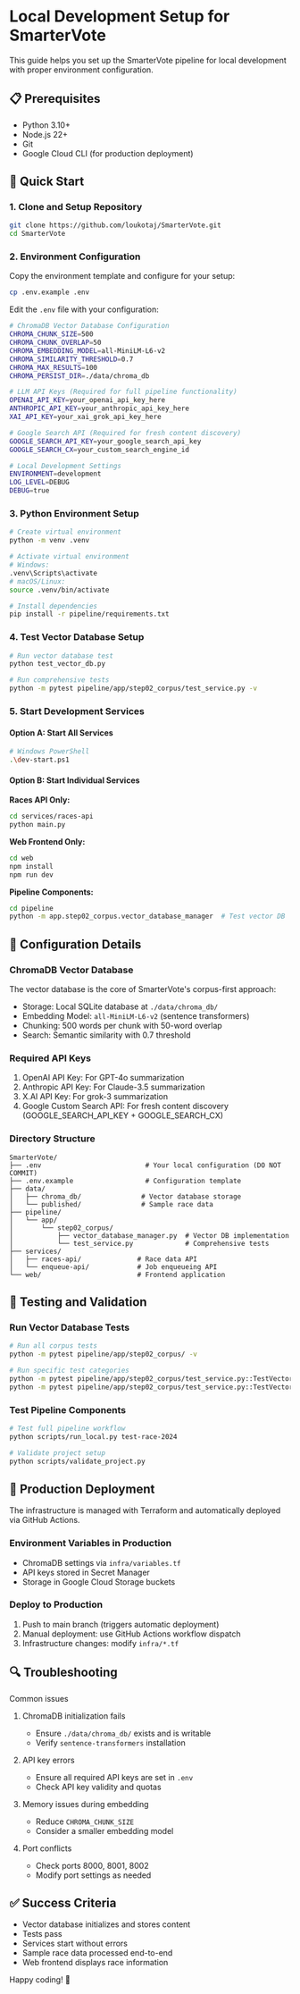 # Local Development Setup for SmarterVote

This guide helps you set up the SmarterVote pipeline for local development with proper environment configuration.

## 📋 Prerequisites

- Python 3.10+
- Node.js 22+
- Git
- Google Cloud CLI (for production deployment)

## 🚀 Quick Start

### 1. Clone and Setup Repository

```bash
git clone https://github.com/loukotaj/SmarterVote.git
cd SmarterVote
```

### 2. Environment Configuration

Copy the environment template and configure for your setup:

```bash
cp .env.example .env
```

Edit the `.env` file with your configuration:

```bash
# ChromaDB Vector Database Configuration
CHROMA_CHUNK_SIZE=500
CHROMA_CHUNK_OVERLAP=50
CHROMA_EMBEDDING_MODEL=all-MiniLM-L6-v2
CHROMA_SIMILARITY_THRESHOLD=0.7
CHROMA_MAX_RESULTS=100
CHROMA_PERSIST_DIR=./data/chroma_db

# LLM API Keys (Required for full pipeline functionality)
OPENAI_API_KEY=your_openai_api_key_here
ANTHROPIC_API_KEY=your_anthropic_api_key_here
XAI_API_KEY=your_xai_grok_api_key_here

# Google Search API (Required for fresh content discovery)
GOOGLE_SEARCH_API_KEY=your_google_search_api_key
GOOGLE_SEARCH_CX=your_custom_search_engine_id

# Local Development Settings
ENVIRONMENT=development
LOG_LEVEL=DEBUG
DEBUG=true
```

### 3. Python Environment Setup

```bash
# Create virtual environment
python -m venv .venv

# Activate virtual environment
# Windows:
.venv\Scripts\activate
# macOS/Linux:
source .venv/bin/activate

# Install dependencies
pip install -r pipeline/requirements.txt
```

### 4. Test Vector Database Setup

```bash
# Run vector database test
python test_vector_db.py

# Run comprehensive tests
python -m pytest pipeline/app/step02_corpus/test_service.py -v
```

### 5. Start Development Services

#### Option A: Start All Services
```bash
# Windows PowerShell
.\dev-start.ps1
```

#### Option B: Start Individual Services

**Races API Only:**
```bash
cd services/races-api
python main.py
```

**Web Frontend Only:**
```bash
cd web
npm install
npm run dev
```

**Pipeline Components:**
```bash
cd pipeline
python -m app.step02_corpus.vector_database_manager  # Test vector DB
```

## 🔧 Configuration Details

### ChromaDB Vector Database

The vector database is the core of SmarterVote's corpus-first approach:

- Storage: Local SQLite database at `./data/chroma_db/`
- Embedding Model: `all-MiniLM-L6-v2` (sentence transformers)
- Chunking: 500 words per chunk with 50-word overlap
- Search: Semantic similarity with 0.7 threshold

### Required API Keys

1. OpenAI API Key: For GPT-4o summarization
2. Anthropic API Key: For Claude-3.5 summarization
3. X.AI API Key: For grok-3 summarization
4. Google Custom Search API: For fresh content discovery (GOOGLE_SEARCH_API_KEY + GOOGLE_SEARCH_CX)

### Directory Structure

```
SmarterVote/
├── .env                          # Your local configuration (DO NOT COMMIT)
├── .env.example                  # Configuration template
├── data/
│   ├── chroma_db/               # Vector database storage
│   └── published/               # Sample race data
├── pipeline/
│   └── app/
│       └── step02_corpus/
│           ├── vector_database_manager.py  # Vector DB implementation
│           └── test_service.py             # Comprehensive tests
├── services/
│   ├── races-api/              # Race data API
│   └── enqueue-api/            # Job enqueueing API
└── web/                        # Frontend application
```

## 🧪 Testing and Validation

### Run Vector Database Tests
```bash
# Run all corpus tests
python -m pytest pipeline/app/step02_corpus/ -v

# Run specific test categories
python -m pytest pipeline/app/step02_corpus/test_service.py::TestVectorDatabaseManager::test_initialization -v
python -m pytest pipeline/app/step02_corpus/test_service.py::TestVectorDatabaseManager::test_build_corpus -v
```

### Test Pipeline Components
```bash
# Test full pipeline workflow
python scripts/run_local.py test-race-2024

# Validate project setup
python scripts/validate_project.py
```

## 🚀 Production Deployment

The infrastructure is managed with Terraform and automatically deployed via GitHub Actions.

### Environment Variables in Production

- ChromaDB settings via `infra/variables.tf`
- API keys stored in Secret Manager
- Storage in Google Cloud Storage buckets

### Deploy to Production

1. Push to main branch (triggers automatic deployment)
2. Manual deployment: use GitHub Actions workflow dispatch
3. Infrastructure changes: modify `infra/*.tf`

## 🔍 Troubleshooting

Common issues

1. ChromaDB initialization fails
   - Ensure `./data/chroma_db/` exists and is writable
   - Verify `sentence-transformers` installation

2. API key errors
   - Ensure all required API keys are set in `.env`
   - Check API key validity and quotas

3. Memory issues during embedding
   - Reduce `CHROMA_CHUNK_SIZE`
   - Consider a smaller embedding model

4. Port conflicts
   - Check ports 8000, 8001, 8002
   - Modify port settings as needed

## ✅ Success Criteria

- Vector database initializes and stores content
- Tests pass
- Services start without errors
- Sample race data processed end-to-end
- Web frontend displays race information

Happy coding! 🎉
